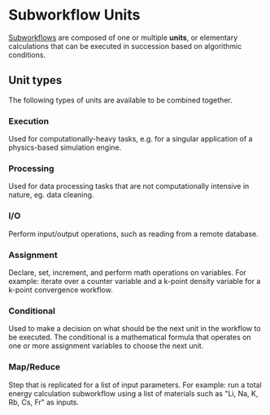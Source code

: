 # Subworkflow Units

[Subworkflows](subworkflows.md) are composed of one or multiple **units**, or elementary calculations that can be executed in succession based on algorithmic conditions.

## Unit types

The following types of units are available to be combined together.

### Execution

Used for computationally-heavy tasks, e.g. for a singular application of a physics-based simulation engine. 

### Processing

Used for data processing tasks that are not computationally intensive in nature, eg. data cleaning.

### I/O

Perform input/output operations, such as reading from a remote database.

### Assignment

Declare, set, increment, and perform math operations on variables. For example: iterate over a counter variable and a k-point density variable for a k-point convergence workflow.

### Conditional

Used to make a decision on what should be the next unit in the workflow to be executed. The conditional is a mathematical formula that operates on one or more assignment variables to choose the next unit.

### Map/Reduce

Step that is replicated for a list of input parameters. For example: run a total energy calculation subworkflow using a list of materials such as "Li, Na, K, Rb, Cs, Fr" as inputs.
